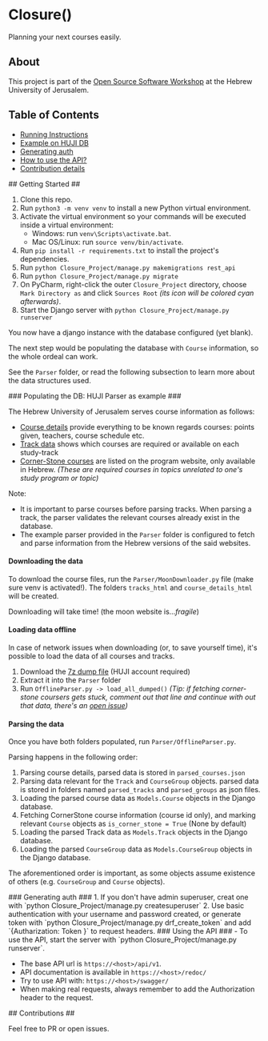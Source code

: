 # Closure() #

Planning your next courses easily.

## About ##

This project is part of
the [Open Source Software Workshop](https://shnaton.huji.ac.il/index.php/NewSyl/67118/2/) at
the Hebrew University of Jerusalem.


## Table of Contents

- [Running Instructions](#instructions)
- [Example on HUJI DB](#HUJIex)
- [Generating auth](#generatingAuth)
- [How to use the API?](#usetheapi)
- [Contribution details](#contribute)


<a name="instructions"/>
## Getting Started ##

1. Clone this repo.
2. Run `python3 -m venv venv` to install a new Python virtual environment.
3. Activate the virtual environment so your commands will be executed inside a virtual environment: 
    - Windows: run `venv\Scripts\activate.bat`. 
    - Mac OS/Linux: run `source venv/bin/activate`. <br> 
4. Run `pip install -r requirements.txt` to install the project's dependencies.
5. Run `python Closure_Project/manage.py makemigrations rest_api`
6. Run `python Closure_Project/manage.py migrate`
7. On PyCharm, right-click the outer `Closure_Project` directory, choose `Mark Directory as` and click `Sources Root` _(its icon will be colored cyan afterwards)_.
8. Start the Django server with `python Closure_Project/manage.py runserver`

You now have a django instance with the database configured (yet blank).

The next step would be populating the database with `Course` information, so the whole ordeal
can work.

See the `Parser` folder, or read the following subsection to learn more about the data
structures used.

<a name="HUJIex"/>
### Populating the DB: HUJI Parser as example ###

The Hebrew University of Jerusalem serves course information as follows:

- [Course details](http://moon.cc.huji.ac.il/nano/pages/wfrCourse.aspx?faculty=2&year=2021&courseId=67118&language=en)
  provide everything to be known regards courses: points given, teachers, course schedule etc.
- [Track data](http://moon.cc.huji.ac.il/nano/pages/wfrMaslulDetails.aspx?year=2021&faculty=2&entityId=521&chugId=521&degreeCode=71&maslulId=23010&language=en)
  shows which courses are required or available on each study-track
- [Corner-Stone courses](https://ap.huji.ac.il/%D7%A8%D7%95%D7%97-%D7%9C%D7%A4%D7%99-%D7%A7%D7%9E%D7%A4%D7%95%D7%A1%D7%99%D7%9D-%D7%A9%D7%95%D7%A0%D7%99%D7%9D/%D7%A7%D7%95%D7%A8%D7%A1-%D7%9E%D7%A7%D7%95%D7%95%D7%9F)
  are listed on the program website, only available in Hebrew. _(These are required courses in
  topics unrelated to one's study program or topic)_

Note: 
* It is important to parse courses before parsing tracks. When parsing a track, the parser validates the relevant courses already exist in the database. 
* The example parser provided in the `Parser` folder is configured to fetch and parse
information from the Hebrew versions of the said websites.


#### Downloading the data ####
To download the course files, run the `Parser/MoonDownloader.py` file (make sure venv is activated!). The folders `tracks_html` and `course_details_html` will be created.

Downloading will take time! (the moon website is..._fragile_)

#### Loading data offline ####
In case of network issues when downloading (or, to save yourself time), it's possible to load the data of all courses and tracks. 
1. Download the [7z dump file](https://drive.google.com/file/d/1TQSQ--VWFKt0CCZlBOZRUxKuH6Y6u0DL/view?usp=sharing) (HUJI account required)
2. Extract it into the `Parser` folder
3. Run `OfflineParser.py -> load_all_dumped()` _(Tip: if fetching corner-stone coursers gets stuck, comment out that line and continue with out that data, there's an [open issue](https://github.com/ScDor/Closure/issues/4))_

#### Parsing the data ####
Once you have both folders populated, run `Parser/OfflineParser.py`.

Parsing happens in the following order:
1. Parsing course details, parsed data is stored in `parsed_courses.json`
2. Parsing data relevant for the `Track` and `CourseGroup` objects. parsed data is stored in folders named `parsed_tracks` and `parsed_groups` as json files.
3. Loading the parsed course data as `Models.Course` objects in the Django database. 
4. Fetching CornerStone course information (course id only), and marking relevant `Course` objects as `is_corner_stone = True` (None by default)
5. Loading the parsed Track data as `Models.Track` objects in the Django database. 
6. Loading the parsed `CourseGroup` data as `Models.CourseGroup` objects in the Django database. 

The aforementioned order is important, as some objects assume existence of others (e.g. `CourseGroup` and `Course` objects).

<a name="generatingAuth"/>
### Generating auth ###
1. If you don't have admin superuser, creat one with `python Closure_Project/manage.py createsuperuser`
2. Use basic authentication with your username and password created, or generate token with `python Closure_Project/manage.py drf_create_token` and add `{Autharization: Token <key>}` to request headers.

<a name="usetheapi"/>
### Using the API ###
- To use the API, start the server with `python Closure_Project/manage.py runserver`.

- The base API url is `https://<host>/api/v1`.
- API documentation is available in `https://<host>/redoc/`
- Try to use API with: `https://<host>/swagger/`
- When making real requests, always remember to add the Authorization header to the request.

<a name="contribute"/>
## Contributions ##

Feel free to PR or open issues.
